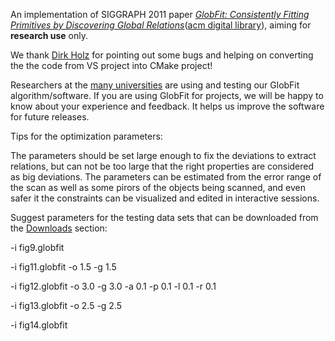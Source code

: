 An implementation of SIGGRAPH 2011 paper _[GlobFit: Consistently Fitting Primitives by Discovering Global Relations](http://web.siat.ac.cn/~vcc/publications/2011/globfit/)_([acm digital library](http://dl.acm.org/citation.cfm?id=1964947)), aiming for **research use** only.

We thank [Dirk Holz](http://www.ais.uni-bonn.de/~holz/) for pointing out some bugs and helping on converting the the code from VS project into CMake project!

Researchers at the [many universities](http://web.siat.ac.cn/~vcc/publications/2011/globfit/user.html) are using and testing our GlobFit algorithm/software. If you are using GlobFit for projects, we will be happy to know about your experience and feedback. It helps us improve the software for future releases.

Tips for the optimization parameters:

The parameters should be set large enough to fix the deviations to extract relations, but can not be too large that the right properties are considered as big deviations. The parameters can be estimated from the error range of the scan as well as some pirors of the objects being scanned, and even safer it the constraints can be visualized and edited in interactive sessions.

Suggest parameters for the testing data sets that can be downloaded from the [Downloads](https://code.google.com/p/globfit/downloads/list) section:

-i fig9.globfit

-i fig11.globfit -o 1.5 -g 1.5

-i fig12.globfit -o 3.0 -g 3.0 -a 0.1 -p 0.1 -l 0.1 -r 0.1

-i fig13.globfit -o 2.5 -g 2.5

-i fig14.globfit
